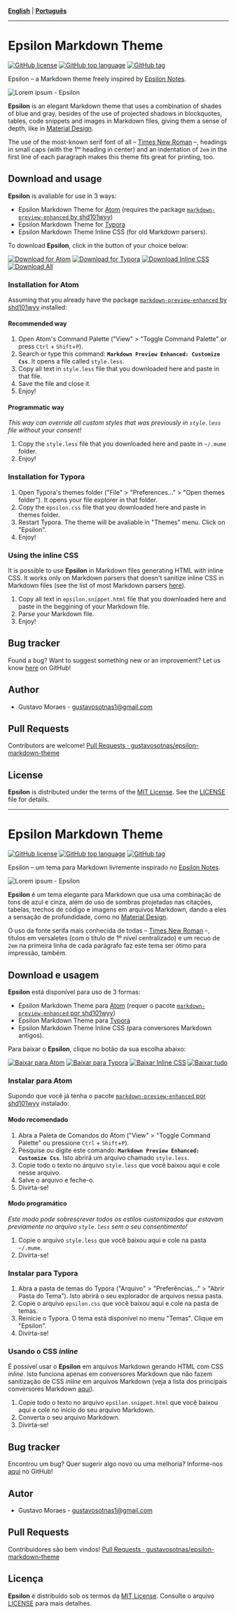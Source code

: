 [**English**](#english) | [**Português**](#português)

----------------

<div id="english"></div>

# Epsilon Markdown Theme

[![GitHub license](https://img.shields.io/github/license/gustavosotnas/epsilon-markdown-theme.svg)](https://github.com/gustavosotnas/epsilon-markdown-theme/blob/master/LICENSE)
[![GitHub top language](https://img.shields.io/github/languages/top/gustavosotnas/epsilon-markdown-theme.svg?colorB=563d7c)](https://github.com/gustavosotnas/epsilon-markdown-theme/tree/master/src)
[![GitHub tag](https://img.shields.io/github/tag/gustavosotnas/epsilon-markdown-theme.svg?label=version)](https://github.com/gustavosotnas/epsilon-markdown-theme/releases)

Epsilon – a Markdown theme freely inspired by [Epsilon Notes](http://epsilonexpert.com).

![Lorem ipsum - Epsilon](https://raw.githubusercontent.com/wiki/gustavosotnas/epsilon-markdown-theme/lorem-ipsum-epsilon.png)

**Epsilon** is an elegant Markdown theme that uses a combination of shades of blue and gray, besides of the use of projected shadows in blockquotes, tables, code snippets and images in Markdown files, giving them a sense of depth, like in [Material Design](https://material.io/guidelines).

The use of the most-known serif font of all – [Times New Roman](https://en.wikipedia.org/wiki/Times_New_Roman) –, headings in small caps (with the 1ˢᵗ heading in center) and an indentation of `2em` in the first line of each paragraph makes this theme fits great for printing, too.

## Download and usage

**Epsilon** is avaliable for use in 3 ways:

* Epsilon Markdown Theme for [Atom](https://atom.io) (requires the package [`markdown-preview-enhanced` by shd101wyy](https://shd101wyy.github.io/markdown-preview-enhanced))
* Epsilon Markdown Theme for [Typora](https://typora.io)
* Epsilon Markdown Theme Inline CSS (for old Markdown parsers).

To download **Epsilon**, click in the button of your choice below:

[![Download for Atom](https://img.shields.io/badge/%20Download%20for-Atom-74c9b4.svg?style=for-the-badge&logo=atom&colorA=263238&logoColor=74c9b4)](https://raw.githubusercontent.com/gustavosotnas/epsilon-markdown-theme/master/src/markdown-preview-enhanced/style.less) [![Download for Typora](https://img.shields.io/badge/%20Download%20for-Typora-bababa.svg?style=for-the-badge&logo=t-mobile&colorA=263238&logoColor=efefef)](https://raw.githubusercontent.com/gustavosotnas/epsilon-markdown-theme/master/src/typora/epsilon.css) [![Download Inline CSS](https://img.shields.io/badge/%20Download-Inline%20CSS-1572B6.svg?style=for-the-badge&logo=css3&colorA=263238&logoColor=1572B6)](https://raw.githubusercontent.com/gustavosotnas/epsilon-markdown-theme/master/src/inline-css/epsilon.html) [![Download All](https://img.shields.io/badge/%20Download-All-e04a3f.svg?style=for-the-badge&colorA=263238)](https://github.com/gustavosotnas/epsilon-markdown-theme/archive/master.zip)

### Installation for Atom

Assuming that you already have the package [`markdown-preview-enhanced` by shd101wyy](https://shd101wyy.github.io/markdown-preview-enhanced) installed:

#### Recommended way

1. Open Atom's Command Palette ("View" > "Toggle Command Palette" or press `Ctrl` + `Shift`+`P`).
2. Search or type this command: **`Markdown Preview Enhanced: Customize Css`**. It opens a file called `style.less`.
3. Copy all text in  `style.less` file that you downloaded here and paste in that file.
4. Save the file and close it.
5. Enjoy!

#### Programmatic way

_This way can override all custom styles that was previously in `style.less` file without your consent!_

1. Copy the `style.less` file that you downloaded here and paste in `~/.mume` folder.
2. Enjoy!

### Installation for Typora

1. Open Typora's themes folder ("File" > "Preferences..." > "Open themes folder"). It opens your file explorer in that folder.
2. Copy the `epsilon.css` file that you downloaded here and paste in themes folder.
3. Restart Typora. The theme will be avaliable in "Themes" menu. Click on "Epsilon".
4. Enjoy!

### Using the inline CSS

It is possible to use **Epsilon** in Markdown files generating HTML with inline CSS. It works only on Markdown parsers that doesn't sanitize inline CSS in Markdown files (see the list of most Markdown parsers [here](https://www.w3.org/community/markdown/wiki/MarkdownImplementations)).

1. Copy all text in `epsilon.snippet.html` file that you downloaded here and paste in the beggining of your Markdown file.
2. Parse your Markdown file.
3. Enjoy!

## Bug tracker

Found a bug? Want to suggest something new or an improvement? Let us know [here](https://github.com/gustavosotnas/epsilon-markdown-theme/issues) on GitHub!

## Author

* Gustavo Moraes - <gustavosotnas1@gmail.com>

## Pull Requests

Contributors are welcome! [Pull Requests · gustavosotnas/epsilon-markdown-theme](https://github.com/gustavosotnas/epsilon-markdown-theme/pulls)

## License

**Epsilon** is distributed under the terms of the [MIT License](https://mit-license.org). See the [LICENSE](./LICENSE) file for details.

--------

<div id="português"></div>

# Epsilon Markdown Theme

[![GitHub license](https://img.shields.io/github/license/gustavosotnas/epsilon-markdown-theme.svg)](https://github.com/gustavosotnas/epsilon-markdown-theme/blob/master/LICENSE)
[![GitHub top language](https://img.shields.io/github/languages/top/gustavosotnas/epsilon-markdown-theme.svg?colorB=563d7c)](https://github.com/gustavosotnas/epsilon-markdown-theme/tree/master/src)
[![GitHub tag](https://img.shields.io/github/tag/gustavosotnas/epsilon-markdown-theme.svg?label=version)](https://github.com/gustavosotnas/epsilon-markdown-theme/releases)

Epsilon – um tema para Markdown livremente inspirado no [Epsilon Notes](http://epsilonexpert.com).

![Lorem ipsum - Epsilon](https://raw.githubusercontent.com/wiki/gustavosotnas/epsilon-markdown-theme/lorem-ipsum-epsilon.png)

**Epsilon** é um tema elegante para Markdown que usa uma combinação de tons de azul e cinza, além do uso de sombras projetadas nas citações, tabelas, trechos de código e imagens em arquivos Markdown, dando a eles a sensação de profundidade, como no [Material Design](https://material.io/guidelines).

O uso da fonte serifa mais conhecida de todas – [Times New Roman](https://pt.wikipedia.org/wiki/Times_New_Roman) –, títulos em versaletes (com o título de 1º nível centralizado) e um recuo de `2em` na primeira linha de cada parágrafo faz este tema ser ótimo para impressão, também.

## Download e usagem

**Epsilon** está disponível para uso de 3 formas:

* Epsilon Markdown Theme para [Atom](https://atom.io) (requer o pacote [`markdown-preview-enhanced` por shd101wyy](https://shd101wyy.github.io/markdown-preview-enhanced))
* Epsilon Markdown Theme para [Typora](https://typora.io)
* Epsilon Markdown Theme Inline CSS (para conversores Markdown antigos).

Para baixar o **Epsilon**, clique no botão da sua escolha abaixo:

[![Baixar para Atom](https://img.shields.io/badge/%20Baixar%20para-Atom-74c9b4.svg?style=for-the-badge&logo=atom&colorA=263238&logoColor=74c9b4)](https://raw.githubusercontent.com/gustavosotnas/epsilon-markdown-theme/master/src/markdown-preview-enhanced/style.less) [![Baixar para Typora](https://img.shields.io/badge/%20Baixar%20para-Typora-bababa.svg?style=for-the-badge&logo=t-mobile&colorA=263238&logoColor=efefef)](https://raw.githubusercontent.com/gustavosotnas/epsilon-markdown-theme/master/src/typora/epsilon.css) [![Baixar Inline CSS](https://img.shields.io/badge/%20Baixar-Inline%20CSS-1572B6.svg?style=for-the-badge&logo=css3&colorA=263238&logoColor=1572B6)](https://raw.githubusercontent.com/gustavosotnas/epsilon-markdown-theme/master/src/inline-css/epsilon.html) [![Baixar tudo](https://img.shields.io/badge/%20Baixar-Tudo-e04a3f.svg?style=for-the-badge&colorA=263238)](https://github.com/gustavosotnas/epsilon-markdown-theme/archive/master.zip)

### Instalar para Atom

Supondo que você já tenha o pacote [`markdown-preview-enhanced` por shd101wyy](https://shd101wyy.github.io/markdown-preview-enhanced) instalado:

#### Modo recomendado

1. Abra a Paleta de Comandos do Atom ("View" > "Toggle Command Palette" ou pressione `Ctrl` + `Shift`+`P`).
2. Pesquise ou digite este comando: **`Markdown Preview Enhanced: Customize Css`**. Isto abrirá um arquivo chamado `style.less`.
3. Copie todo o texto no arquivo `style.less` que você baixou aqui e cole nesse arquivo.
4. Salve o arquivo e feche-o.
5. Divirta-se!

#### Modo programático

_Este modo pode sobrescrever todos os estilos customizados que estavam previamente no arquivo `style.less` sem o seu consentimento!_

1. Copie o arquivo `style.less` que você baixou aqui e cole na pasta `~/.mume`.
2. Divirta-se!

### Instalar para Typora

1. Abra a pasta de temas do Typora ("Arquivo" > "Preferências..." > "Abrir Pasta do Tema"). Isto abrirá o seu explorador de arquivos nessa pasta.
2. Copie o arquivo `epsilon.css` que você baixou aqui e cole na pasta de temas.
3. Reinicie o Typora. O tema está disponível no menu "Temas". Clique em "Epsilon".
4. Divirta-se!

### Usando o CSS _inline_

É possível usar o **Epsilon** em arquivos Markdown gerando HTML com CSS _inline_. Isto funciona apenas em conversores Markdown que não fazem sanitização de CSS _inline_ em arquivos Markdown (veja a lista dos principais conversores Markdown [aqui](https://www.w3.org/community/markdown/wiki/MarkdownImplementations)).

1. Copie todo o texto no arquivo `epsilon.snippet.html` que você baixou aqui e cole no início do seu arquivo Markdown.
2. Converta o seu arquivo Markdown.
3. Divirta-se!

## Bug tracker

Encontrou um bug? Quer sugerir algo novo ou uma melhoria? Informe-nos [aqui](https://github.com/gustavosotnas/epsilon-markdown-theme/issues) no GitHub!

## Autor

* Gustavo Moraes - <gustavosotnas1@gmail.com>

## Pull Requests

Contribuidores são bem vindos! [Pull Requests · gustavosotnas/epsilon-markdown-theme](https://github.com/gustavosotnas/epsilon-markdown-theme/pulls)

## Licença

**Epsilon** é distribuído sob os termos da [MIT License](https://mit-license.org). Consulte o arquivo [LICENSE](./LICENSE) para mais detalhes.
